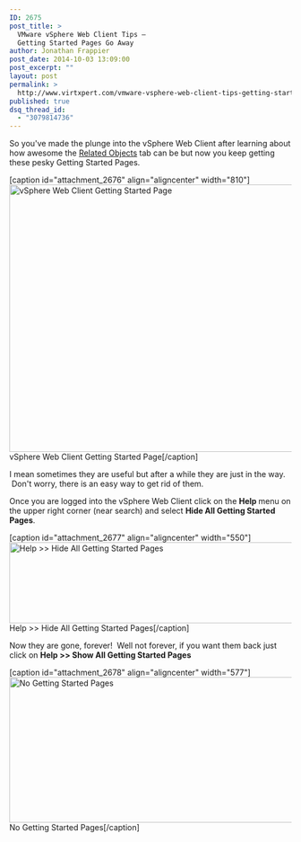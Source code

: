 ```yaml
---
ID: 2675
post_title: >
  VMware vSphere Web Client Tips –
  Getting Started Pages Go Away
author: Jonathan Frappier
post_date: 2014-10-03 13:09:00
post_excerpt: ""
layout: post
permalink: >
  http://www.virtxpert.com/vmware-vsphere-web-client-tips-getting-started-pages-go-away/
published: true
dsq_thread_id:
  - "3079814736"
---
```

So you've made the plunge into the vSphere Web Client after learning about how awesome the <a title="VMware vSphere Web Client Tips – Love Related Objects Tab" href="http://www.virtxpert.com/vmware-vsphere-web-client-tips-love-related-objects-tab/" target="_blank">Related Objects</a> tab can be but now you keep getting these pesky Getting Started Pages.

[caption id="attachment_2676" align="aligncenter" width="810"]<a href="http://www.virtxpert.com/wp-content/uploads/2014/10/getting-started.jpg"><img class="size-full wp-image-2676" src="http://www.virtxpert.com/wp-content/uploads/2014/10/getting-started.jpg" alt="vSphere Web Client Getting Started Page" width="810" height="476" /></a> vSphere Web Client Getting Started Page[/caption]

I mean sometimes they are useful but after a while they are just in the way.  Don't worry, there is an easy way to get rid of them.

Once you are logged into the vSphere Web Client click on the <strong>Help </strong>menu on the upper right corner (near search) and select <strong>Hide All Getting Started Pages</strong>.

[caption id="attachment_2677" align="aligncenter" width="550"]<a href="http://www.virtxpert.com/wp-content/uploads/2014/10/help-hide-getting-started.png"><img class="size-full wp-image-2677" src="http://www.virtxpert.com/wp-content/uploads/2014/10/help-hide-getting-started.png" alt="Help &gt;&gt; Hide All Getting Started Pages" width="550" height="144" /></a> Help &gt;&gt; Hide All Getting Started Pages[/caption]

Now they are gone, forever!  Well not forever, if you want them back just click on <strong>Help &gt;&gt; Show All Getting Started Pages</strong>

[caption id="attachment_2678" align="aligncenter" width="577"]<a href="http://www.virtxpert.com/wp-content/uploads/2014/10/no-getting-started.jpg"><img class="size-full wp-image-2678" src="http://www.virtxpert.com/wp-content/uploads/2014/10/no-getting-started.jpg" alt="No Getting Started Pages" width="577" height="259" /></a> No Getting Started Pages[/caption]